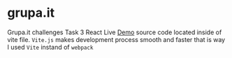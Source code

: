 # grupa.it
Grupa.it challenges
Task 3 React 
Live [Demo](https://grupait-task3-react.netlify.app/) source code located inside of vite file. `Vite.js` makes development process smooth and faster that is way I used `Vite` instand of `webpack`
 

